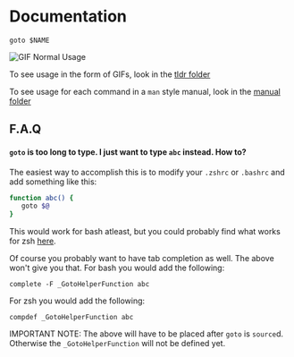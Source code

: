 # Documentation

`goto $NAME`

![GIF Normal Usage](https://github.com/CatEars/goto/raw/master/docs/simple-usage.gif)

To see usage in the form of GIFs, look in the [tldr folder](https://github.com/CatEars/goto/raw/master/docs/tldr/README.md)

To see usage for each command in a `man` style manual, look in the [manual folder](https://github.com/CatEars/goto/raw/master/docs/manual)

## F.A.Q

#### `goto` is too long to type. I just want to type `abc` instead. How to?

The easiest way to accomplish this is to modify your `.zshrc` or `.bashrc` and add something like this:

```bash
function abc() {
   goto $@
}
```

This would work for bash atleast, but you could probably find what works for zsh
[here](https://unix.stackexchange.com/questions/337800/on-the-relative-merits-of-and).

Of course you probably want to have tab completion as well. The above won't give
you that. For bash you would add the following:

```
complete -F _GotoHelperFunction abc
```

For zsh you would add the following:

```
compdef _GotoHelperFunction abc
```

IMPORTANT NOTE: The above will have to be placed after `goto` is `source`d.
Otherwise the `_GotoHelperFunction` will not be defined yet.
